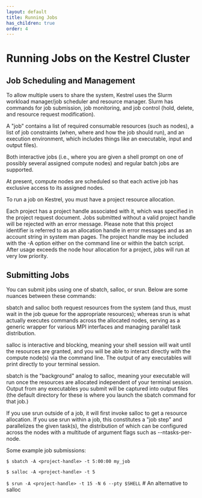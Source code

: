 ```yaml
---
layout: default
title: Running Jobs
has_children: true
order: 4
---
```


# Running Jobs on the Kestrel Cluster

## Job Scheduling and Management

To allow multiple users to share the system, Kestrel uses the Slurm workload manager/job scheduler and resource manager. Slurm has commands for job submission, job monitoring, and job control (hold, delete, and resource request modification).

A "job" contains a list of required consumable resources (such as nodes), a list of job constraints (when, where and how the job should run), and an execution environment, which includes things like an executable, input and output files).

Both interactive jobs (i.e., where you are given a shell prompt on one of possibly several assigned compute nodes) and regular batch jobs are supported.

At present, compute nodes are scheduled so that each active job has exclusive access to its assigned nodes.

To run a job on Kestrel, you must have a project resource allocation.

Each project has a project handle associated with it, which was specified in the project request document. Jobs submitted without a valid project handle will be rejected with an error message.  Please note that this project identifier is referred to as an allocation handle in error messages and as an account string in system man pages.  The project handle may be included with the -A option either on the command line or within the batch script.  After usage exceeds the node hour allocation for a project, jobs will run at very low priority.

## Submitting Jobs

You can submit jobs using one of sbatch, salloc, or srun. Below are some nuances between these commands:

sbatch and salloc both request resources from the system (and thus, must wait in the job queue for the appropriate resources); whereas srun is what actually executes commands across the allocated nodes, serving as a generic wrapper for various MPI interfaces and managing parallel task distribution.

salloc is interactive and blocking, meaning your shell session will wait until the resources are granted, and you will be able to interact directly with the compute node(s) via the command line. The output of any executables will print directly to your terminal session.

sbatch is the "background" analog to salloc, meaning your executable will run once the resources are allocated independent of your terminal session. Output from any executables you submit will be captured into output files (the default directory for these is where you launch the sbatch command for that job.)

If you use srun outside of a job, it will first invoke salloc to get a resource allocation. If you use srun within a job, this constitutes a "job step" and parallelizes the given task(s), the distribution of which can be configured across the nodes with a multitude of argument flags such as --ntasks-per-node.

Some example job submissions:

`$ sbatch -A <project-handle> -t 5:00:00 my_job`

`$ salloc -A <project-handle> -t 5`

`$ srun -A <project-handle> -t 15 -N 6 --pty $SHELL`         # An alternative to salloc

